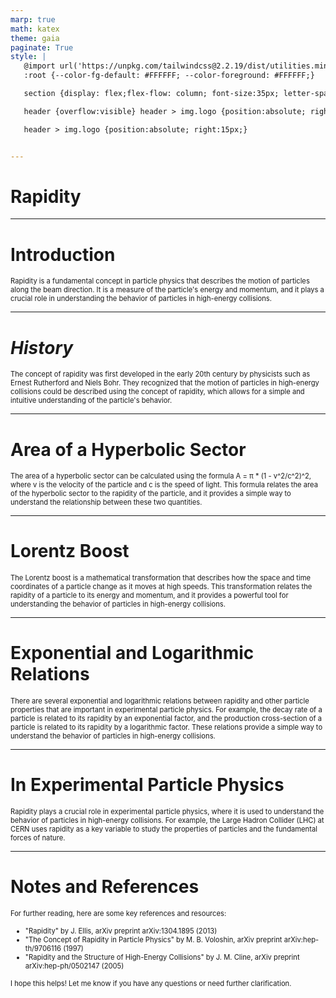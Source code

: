 ```yaml
---
marp: true
math: katex
theme: gaia
paginate: True
style: |
   @import url('https://unpkg.com/tailwindcss@2.2.19/dist/utilities.min.css');
   :root {--color-fg-default: #FFFFFF; --color-foreground: #FFFFFF;}

   section {display: flex;flex-flow: column; font-size:35px; letter-spacing:1.4px;}

   header {overflow:visible} header > img.logo {position:absolute; right:15px;}

   header > img.logo {position:absolute; right:15px;}


---
```

<!-- backgroundImage: url('backgrounds/aaabstract (15).png') -->
<!-- _class: lead -->

 # **Rapidity**

---
<style scoped>p,li {font-size:0.96em}</style>

 # Introduction


Rapidity is a fundamental concept in particle physics that describes the motion of particles along the beam direction. It is a measure of the particle's energy and momentum, and it plays a crucial role in understanding the behavior of particles in high-energy collisions.

---
<style scoped>p,li {font-size:0.96em}</style>

 # _History_


The concept of rapidity was first developed in the early 20th century by physicists such as Ernest Rutherford and Niels Bohr. They recognized that the motion of particles in high-energy collisions could be described using the concept of rapidity, which allows for a simple and intuitive understanding of the particle's behavior.

---
<style scoped>p,li {font-size:0.96em}</style>

 # Area of a Hyperbolic Sector

The area of a hyperbolic sector can be calculated using the formula A = π \* (1 - v^2/c^2)^2, where v is the velocity of the particle and c is the speed of light. This formula relates the area of the hyperbolic sector to the rapidity of the particle, and it provides a simple way to understand the relationship between these two quantities.


---
<style scoped>p,li {font-size:0.96em}</style>

 # Lorentz Boost

The Lorentz boost is a mathematical transformation that describes how the space and time coordinates of a particle change as it moves at high speeds. This transformation relates the rapidity of a particle to its energy and momentum, and it provides a powerful tool for understanding the behavior of particles in high-energy collisions.


---
<style scoped>p,li {font-size:0.96em}</style>

 # **Exponential and Logarithmic Relations**

There are several exponential and logarithmic relations between rapidity and other particle properties that are important in experimental particle physics. For example, the decay rate of a particle is related to its rapidity by an exponential factor, and the production cross-section of a particle is related to its rapidity by a logarithmic factor. These relations provide a simple way to understand the behavior of particles in high-energy collisions.


---
<style scoped>p,li {font-size:0.96em}</style>

 # In Experimental Particle Physics


Rapidity plays a crucial role in experimental particle physics, where it is used to understand the behavior of particles in high-energy collisions. For example, the Large Hadron Collider (LHC) at CERN uses rapidity as a key variable to study the properties of particles and the fundamental forces of nature.

---
<style scoped>p,li {font-size:0.80em}</style>

 # Notes and References


For further reading, here are some key references and resources:
- "Rapidity" by J. Ellis, arXiv preprint arXiv:1304.1895 (2013)
- "The Concept of Rapidity in Particle Physics" by M. B. Voloshin, arXiv preprint arXiv:hep-th/9706116 (1997)
- "Rapidity and the Structure of High-Energy Collisions" by J. M. Cline, arXiv preprint arXiv:hep-ph/0502147 (2005)

I hope this helps! Let me know if you have any questions or need further clarification.